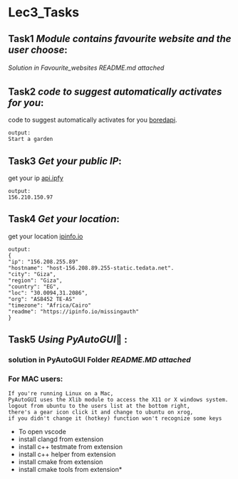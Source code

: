 # Lec3_Tasks

## Task1 *Module contains favourite website and the user choose*:
###### Solution in Favourite_websites *README.md attached*
##


## Task2 *code to suggest automatically activates for you*:

code to suggest automatically activates for you  [boredapi](https://www.boredapi.com/api/activity).

```
output:
Start a garden
```
##
## Task3 *Get your public IP*:

get your ip [api.ipfy](https://api.ipify.org/?format=json)

```
output:
156.210.150.97
```
##
## Task4 *Get your location*:

get your location [ipinfo.io](https://ipinfo.io/156.208.255.89/geo)

```
output:
{
"ip": "156.208.255.89"
"hostname": "host-156.208.89.255-static.tedata.net".
"city": "Giza",
"region": "Giza",
"country": "EG",
"loc": "30.0094,31.2086",
"org": "AS8452 TE-AS"
"timezone": "Africa/Cairo"
"readme": "https://ipinfo.io/missingauth"
}
```
##
## Task5 *Using PyAutoGUI* :

### solution in PyAutoGUI Folder *README.MD attached*

### For MAC users:
```
If you're running Linux on a Mac, 
PyAutoGUI uses the Xlib module to access the X11 or X windows system.
logout from ubuntu to the users list at the bottom right,
there's a gear icon click it and change to ubuntu on xrog,
if you didn't change it (hotkey) function won't recognize some keys
```
- To open vscode 
- install clangd from extension
- install c++ testmate  from extension
- install c++ helper  from extension
- install cmake  from extension
- install cmake tools  from extension*

## 
